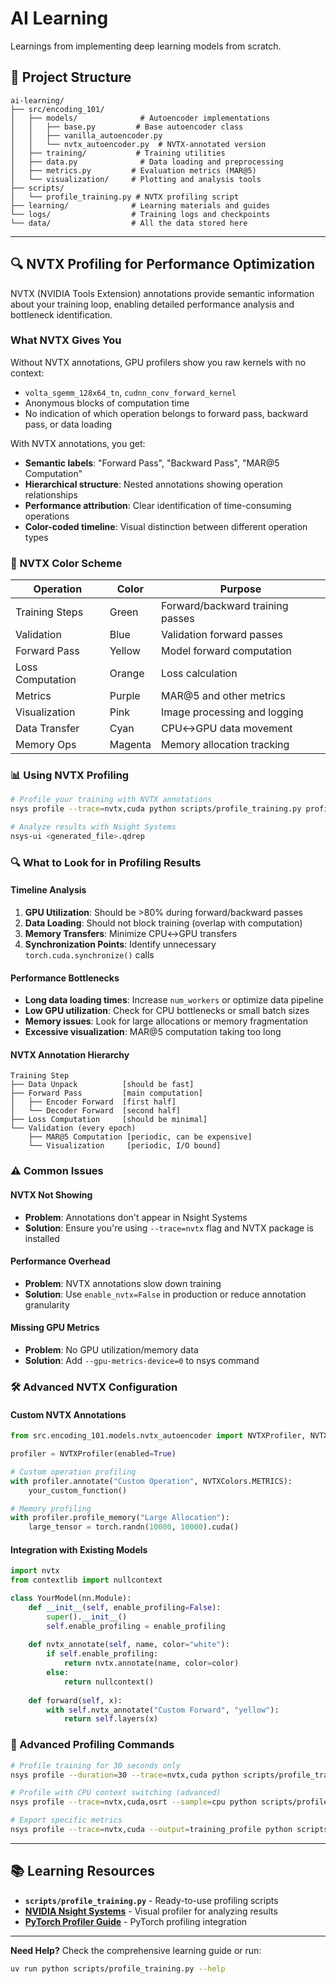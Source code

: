 # AI Learning

Learnings from implementing deep learning models from scratch.

## 📁 Project Structure

```
ai-learning/
├── src/encoding_101/
│   ├── models/              # Autoencoder implementations
│   │   ├── base.py         # Base autoencoder class
│   │   ├── vanilla_autoencoder.py
│   │   └── nvtx_autoencoder.py  # NVTX-annotated version
│   ├── training/           # Training utilities
│   ├── data.py              # Data loading and preprocessing
│   ├── metrics.py         # Evaluation metrics (MAR@5)
│   └── visualization/     # Plotting and analysis tools
├── scripts/
│   └── profile_training.py # NVTX profiling script
├── learning/              # Learning materials and guides
└── logs/                  # Training logs and checkpoints
└── data/                  # All the data stored here
```

---

## 🔍 NVTX Profiling for Performance Optimization

NVTX (NVIDIA Tools Extension) annotations provide semantic information about your training loop, enabling detailed performance analysis and bottleneck identification.

### What NVTX Gives You

Without NVTX annotations, GPU profilers show you raw kernels with no context:
- `volta_sgemm_128x64_tn`, `cudnn_conv_forward_kernel`
- Anonymous blocks of computation time
- No indication of which operation belongs to forward pass, backward pass, or data loading

With NVTX annotations, you get:
- **Semantic labels**: "Forward Pass", "Backward Pass", "MAR@5 Computation"
- **Hierarchical structure**: Nested annotations showing operation relationships
- **Performance attribution**: Clear identification of time-consuming operations
- **Color-coded timeline**: Visual distinction between different operation types

### 🎨 NVTX Color Scheme

| Operation | Color | Purpose |
|-----------|-------|---------|
| Training Steps | Green | Forward/backward training passes |
| Validation | Blue | Validation forward passes |
| Forward Pass | Yellow | Model forward computation |
| Loss Computation | Orange | Loss calculation |
| Metrics | Purple | MAR@5 and other metrics |
| Visualization | Pink | Image processing and logging |
| Data Transfer | Cyan | CPU↔GPU data movement |
| Memory Ops | Magenta | Memory allocation tracking |

### 📊 Using NVTX Profiling

```bash
# Profile your training with NVTX annotations
nsys profile --trace=nvtx,cuda python scripts/profile_training.py profile

# Analyze results with Nsight Systems
nsys-ui <generated_file>.qdrep
```

### 🔍 What to Look for in Profiling Results

#### Timeline Analysis
1. **GPU Utilization**: Should be >80% during forward/backward passes
2. **Data Loading**: Should not block training (overlap with computation)
3. **Memory Transfers**: Minimize CPU↔GPU transfers
4. **Synchronization Points**: Identify unnecessary `torch.cuda.synchronize()` calls

#### Performance Bottlenecks
- **Long data loading times**: Increase `num_workers` or optimize data pipeline
- **Low GPU utilization**: Check for CPU bottlenecks or small batch sizes
- **Memory issues**: Look for large allocations or memory fragmentation
- **Excessive visualization**: MAR@5 computation taking too long

#### NVTX Annotation Hierarchy
```
Training Step
├── Data Unpack          [should be fast]
├── Forward Pass         [main computation]
│   ├── Encoder Forward  [first half]
│   └── Decoder Forward  [second half]
├── Loss Computation     [should be minimal]
└── Validation (every epoch)
    ├── MAR@5 Computation [periodic, can be expensive]
    └── Visualization     [periodic, I/O bound]
```

### ⚠️ Common Issues

#### NVTX Not Showing
- **Problem**: Annotations don't appear in Nsight Systems
- **Solution**: Ensure you're using `--trace=nvtx` flag and NVTX package is installed

#### Performance Overhead
- **Problem**: NVTX annotations slow down training
- **Solution**: Use `enable_nvtx=False` in production or reduce annotation granularity

#### Missing GPU Metrics
- **Problem**: No GPU utilization/memory data
- **Solution**: Add `--gpu-metrics-device=0` to nsys command

### 🛠️ Advanced NVTX Configuration

#### Custom NVTX Annotations

```python
from src.encoding_101.models.nvtx_autoencoder import NVTXProfiler, NVTXColors

profiler = NVTXProfiler(enabled=True)

# Custom operation profiling
with profiler.annotate("Custom Operation", NVTXColors.METRICS):
    your_custom_function()

# Memory profiling
with profiler.profile_memory("Large Allocation"):
    large_tensor = torch.randn(10000, 10000).cuda()
```

#### Integration with Existing Models

```python
import nvtx
from contextlib import nullcontext

class YourModel(nn.Module):
    def __init__(self, enable_profiling=False):
        super().__init__()
        self.enable_profiling = enable_profiling
    
    def nvtx_annotate(self, name, color="white"):
        if self.enable_profiling:
            return nvtx.annotate(name, color=color)
        else:
            return nullcontext()
    
    def forward(self, x):
        with self.nvtx_annotate("Custom Forward", "yellow"):
            return self.layers(x)
```

### 🧪 Advanced Profiling Commands

```bash
# Profile training for 30 seconds only
nsys profile --duration=30 --trace=nvtx,cuda python scripts/profile_training.py profile

# Profile with CPU context switching (advanced)
nsys profile --trace=nvtx,cuda,osrt --sample=cpu python scripts/profile_training.py profile

# Export specific metrics
nsys profile --trace=nvtx,cuda --output=training_profile python scripts/profile_training.py profile
```

---

## 📚 Learning Resources

- **`scripts/profile_training.py`** - Ready-to-use profiling scripts
- **[NVIDIA Nsight Systems](https://developer.nvidia.com/nsight-systems)** - Visual profiler for analyzing results
- **[PyTorch Profiler Guide](https://pytorch.org/tutorials/recipes/recipes/profiler_recipe.html)** - PyTorch profiling integration

---

**Need Help?** Check the comprehensive learning guide or run:
```bash
uv run python scripts/profile_training.py --help
```
